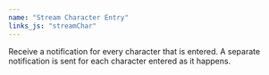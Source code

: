 ```yaml
---
name: "Stream Character Entry"
links_js: "streamChar"
---
```

Receive a notification for every character that is entered. A separate notification is sent for each character entered as it happens.
